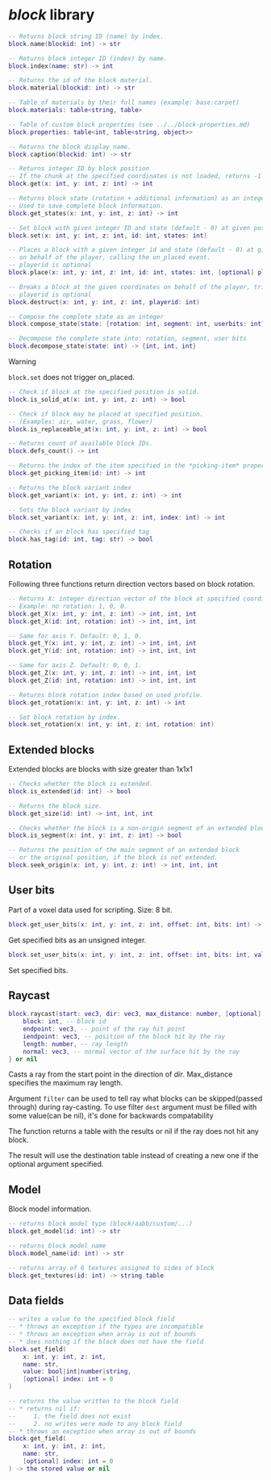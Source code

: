 # *block* library

```lua
-- Returns block string ID (name) by index.
block.name(blockid: int) -> str

-- Returns block integer ID (index) by name.
block.index(name: str) -> int

-- Returns the id of the block material.
block.material(blockid: int) -> str

-- Table of materials by their full names (example: base:carpet)
block.materials: table<string, table>

-- Table of custom block properties (see ../../block-properties.md)
block.properties: table<int, table<string, object>>

-- Returns the block display name.
block.caption(blockid: int) -> str

-- Returns integer ID by block position
-- If the chunk at the specified coordinates is not loaded, returns -1.
block.get(x: int, y: int, z: int) -> int

-- Returns block state (rotation + additional information) as an integer.
-- Used to save complete block information.
block.get_states(x: int, y: int, z: int) -> int

-- Set block with given integer ID and state (default - 0) at given position.
block.set(x: int, y: int, z: int, id: int, states: int)

-- Places a block with a given integer id and state (default - 0) at given position.
-- on behalf of the player, calling the on_placed event.
-- playerid is optional
block.place(x: int, y: int, z: int, id: int, states: int, [optional] playerid: int)

-- Breaks a block at the given coordinates on behalf of the player, triggering the on_broken event.
-- playerid is optional
block.destruct(x: int, y: int, z: int, playerid: int)

-- Compose the complete state as an integer
block.compose_state(state: {rotation: int, segment: int, userbits: int}) -> int

-- Decompose the complete state into: rotation, segment, user bits
block.decompose_state(state: int) -> {int, int, int}
```

> [!WARNING]
> `block.set` does not trigger on_placed.

```lua
-- Check if block at the specified position is solid.
block.is_solid_at(x: int, y: int, z: int) -> bool

-- Check if block may be placed at specified position.
-- (Examples: air, water, grass, flower)
block.is_replaceable_at(x: int, y: int, z: int) -> bool

-- Returns count of available block IDs.
block.defs_count() -> int

-- Returns the index of the item specified in the *picking-item* property.
block.get_picking_item(id: int) -> int

-- Returns the block variant index
block.get_variant(x: int, y: int, z: int) -> int

-- Sets the block variant by index
block.set_variant(x: int, y: int, z: int, index: int) -> int

-- Checks if an block has specified tag
block.has_tag(id: int, tag: str) -> bool
```

## Rotation

Following three functions return direction vectors based on block rotation.


```lua
-- Returns X: integer direction vector of the block at specified coordinates.
-- Example: no rotation: 1, 0, 0.
block.get_X(x: int, y: int, z: int) -> int, int, int
block.get_X(id: int, rotation: int) -> int, int, int

-- Same for axis Y. Default: 0, 1, 0.
block.get_Y(x: int, y: int, z: int) -> int, int, int
block.get_Y(id: int, rotation: int) -> int, int, int

-- Same for axis Z. Default: 0, 0, 1.
block.get_Z(x: int, y: int, z: int) -> int, int, int
block.get_Z(id: int, rotation: int) -> int, int, int

-- Returns block rotation index based on used profile.
block.get_rotation(x: int, y: int, z: int) -> int

-- Set block rotation by index.
block.set_rotation(x: int, y: int, z: int, rotation: int)
```

## Extended blocks

Extended blocks are blocks with size greater than 1x1x1

```lua
-- Checks whether the block is extended.
block.is_extended(id: int) -> bool

-- Returns the block size.
block.get_size(id: int) -> int, int, int

-- Checks whether the block is a non-origin segment of an extended block.
block.is_segment(x: int, y: int, z: int) -> bool

-- Returns the position of the main segment of an extended block
-- or the original position, if the block is not extended.
block.seek_origin(x: int, y: int, z: int) -> int, int, int
```

## User bits

Part of a voxel data used for scripting. Size: 8 bit.

```lua
block.get_user_bits(x: int, y: int, z: int, offset: int, bits: int) -> int
``` 

Get specified bits as an unsigned integer.

```lua
block.set_user_bits(x: int, y: int, z: int, offset: int, bits: int, value: int) -> int
```
Set specified bits.

## Raycast

```lua
block.raycast(start: vec3, dir: vec3, max_distance: number, [optional] dest: table, [optional] filter: table) -> {
    block: int, -- block id
    endpoint: vec3, -- point of the ray hit point
    iendpoint: vec3, -- position of the block hit by the ray
    length: number, -- ray length
    normal: vec3, -- normal vector of the surface hit by the ray
} or nil
```

Casts a ray from the start point in the direction of *dir*. Max_distance specifies the maximum ray length.

Argument `filter` can be used to tell ray what blocks can be skipped(passed through) during ray-casting.
To use filter `dest` argument must be filled with some value(can be nil), it's done for backwards compatability 

The function returns a table with the results or nil if the ray does not hit any block.

The result will use the destination table instead of creating a new one if the optional argument specified.

## Model

Block model information.

```lua
-- returns block model type (block/aabb/custom/...)
block.get_model(id: int) -> str

-- returns block model name
block.model_name(id: int) -> str

-- returns array of 6 textures assigned to sides of block
block.get_textures(id: int) -> string table
```

## Data fields

```lua
-- writes a value to the specified block field
-- * throws an exception if the types are incompatible
-- * throws an exception when array is out of bounds
-- * does nothing if the block does not have the field
block.set_field(
    x: int, y: int, z: int,
    name: str,
    value: bool|int|number|string,
    [optional] index: int = 0
)

-- returns the value written to the block field
-- * returns nil if:
--     1. the field does not exist
--     2. no writes were made to any block field
-- * throws an exception when array is out of bounds
block.get_field(
    x: int, y: int, z: int,
    name: str,
    [optional] index: int = 0
) -> the stored value or nil
```
